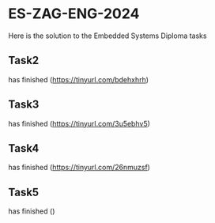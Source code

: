 # ES-ZAG-ENG-2024
Here is the solution to the Embedded Systems Diploma tasks

## Task2
has finished (https://tinyurl.com/bdehxhrh)

## Task3
has finished (https://tinyurl.com/3u5ebhv5)

## Task4
has finished (https://tinyurl.com/26nmuzsf)

## Task5
has finished ()


